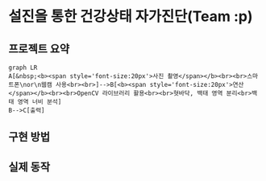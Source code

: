 # 설진을 통한 건강상태 자가진단(Team :p)  
## 프로젝트 요약
```mermaid
graph LR
A[&nbsp;<b><span style='font-size:20px'>사진 촬영</span></b><br><br>스마트폰\nor\n웹캠 사용<br><br>]-->B[<b><span style='font-size:20px'>연산</span></b><br><br>OpenCV 라이브러리 활용<br><br>혓바닥, 백태 영역 분리<br>백태 영역 너비 분석]
B-->C[출력]
```
## 구현 방법
## 실제 동작

